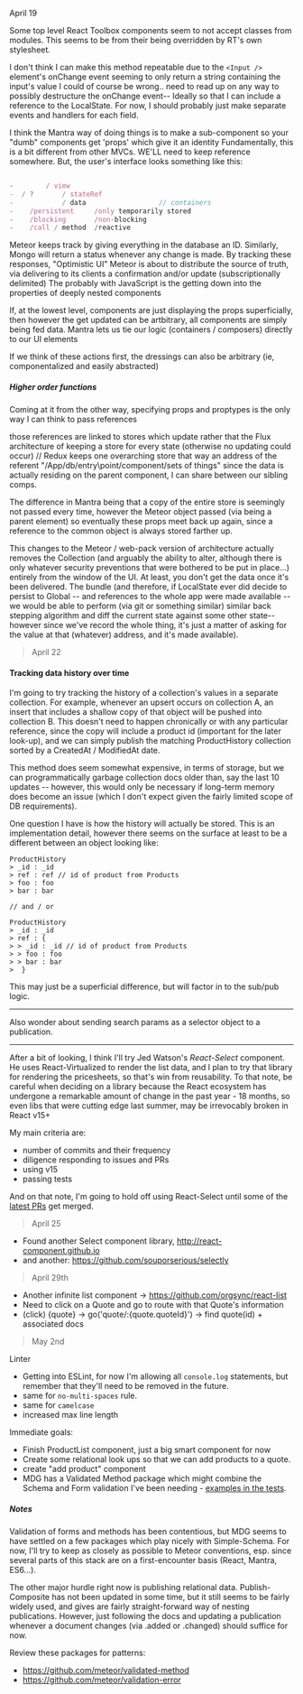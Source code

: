April 19

Some top level React Toolbox components seem to not accept classes from modules.
This seems to be from their being overridden by RT's own stylesheet.

I don't think I can make this method repeatable due to the ``<Input />`` element's
onChange event seeming to only return a string containing the input's value
I could of course be wrong.. need to read up on any way to possibly destructure
the onChange event-- Ideally so that I can include a reference to the LocalState.
For now, I should probably just make separate events and handlers for each field.

I think the Mantra way of doing things is to make a sub-component
so your "dumb" components get 'props' which give it an identity
Fundamentally, this is a bit different from other MVCs. WE'LL need
to keep reference somewhere. But, the user's interface looks something
like this:

```js

-        / view
-  / ?       / stateRef
-            / data                  // containers
-    /persistent     /only temporarily stored
-    /blocking       /non-blocking
-    /call / method  /reactive
```


Meteor keeps track by giving everything in the database
an ID. Similarly, Mongo will return a status whenever any
change is made. By tracking these responses, "Optimistic UI"
Meteor is about to distribute the source of truth, via delivering
to its clients a confirmation and/or update (subscriptionally delimited)
The probably with JavaScript is the getting down into the properties of
deeply nested components

If, at the lowest level, components are just displaying the props
superficially, then however the get updated can be artbitrary,
all components are simply being fed data.
Mantra lets us tie our logic (containers / composers) directly
to our UI elements

If we think of these actions first, the dressings can also be
arbitrary (ie, componentalized and easily abstracted)


##### Higher order functions


Coming at it from the other way, specifying props and proptypes
is the only way I can think to pass references

those references are linked to stores which update
rather that the Flux architecture of keeping a store for every state
(otherwise no updating could occur) // Redux keeps one overarching store
that way an address of the referent "/App/db/entry\point/component/sets of things"
since the data is actually residing on the parent component, I can share
between our sibling comps.

The difference in Mantra being that a copy of the entire store is seemingly
not passed every time, however the Meteor object passed (via being a parent element)
so eventually these props meet back up again, since a reference to the common object
is always stored farther up.

This changes to the Meteor / web-pack version of architecture actually
removes the Collection (and arguably the ability to alter, although
there is only whatever security preventions that were bothered to be
put in place...) entirely from the window of the UI. At least, you don't
get the data once it's been delivered. The bundle (and therefore, if
LocalState ever did decide to persist to Global -- and references to the
whole app were made available -- we would be able to perform (via git
or something similar) similar back stepping algorithm and diff
the current state against some other state-- however since we've record the
whole thing, it's just a matter of asking for the value at that (whatever)
address, and it's made available).



> April 22

#### Tracking data history over time

I'm going to try tracking the history of a collection's values in a separate collection. For example, whenever an upsert occurs on collection A, an insert that includes a shallow copy of that object will be pushed into collection B. This doesn't need to happen chronically or with any particular reference, since the copy will include a product id (important for the later look-up), and we can simply publish the matching ProductHistory collection sorted by a CreatedAt / ModifiedAt date.

This method does seem somewhat expensive, in terms of storage, but we can programmatically garbage collection docs older than, say the last 10 updates -- however, this would only be necessary if long-term memory does become an issue (which I don't expect given the fairly limited scope of DB requirements).

One question I have is how the history will actually be stored. This is an implementation detail, however there seems on the surface at least to be a different between an object looking like:

```
ProductHistory
> _id : _id
> ref : ref // id of product from Products
> foo : foo
> bar : bar

// and / or

ProductHistory
> _id : _id
> ref : {
> > _id : _id // id of product from Products
> > foo : foo
> > bar : bar
>  }

```

This may just be a superficial difference, but will factor in to the sub/pub logic.

- - - - - - - - - - - - - - - -

Also wonder about sending search params as a selector object to a publication.

- - - - - - - - - - - - - - - -

After a bit of looking, I think I'll try Jed Watson's *React-Select* component.
He uses React-Virtualized to render the list data, and I plan to try that library
for rendering the pricesheets, so that's win from reusability. To that note,
be careful when deciding on a library because the React ecosystem has undergone
a remarkable amount of change in the past year - 18 months, so even libs that
were cutting edge last summer, may be irrevocably broken in React v15+

My main criteria are:
- number of commits and their frequency
- diligence responding to issues and PRs
- using v15
- passing tests

And on that note, I'm going to hold off using React-Select until some of the
[latest PRs](https://github.com/JedWatson/react-select/pulls) get merged.

> April 25

- Found another Select component library, http://react-component.github.io
- and another: https://github.com/souporserious/selectly

> April 29th

- Another infinite list component -> https://github.com/orgsync/react-list
- Need to click on a Quote and go to route with that Quote's information
- (click) {quote} -> go('quote/:{quote.quoteId}') -> find quote(id) + associated docs

> May 2nd

Linter
- Getting into ESLint, for now I'm allowing all `console.log` statements, but remember
that they'll need to be removed in the future.
- same for `no-multi-spaces` rule.
- same for `camelcase`
- increased max line length

Immediate goals:
- Finish ProductList component, just a big smart component for now
- Create some relational look ups so that we can add products to a quote.
- create "add product" component
- MDG has a Validated Method package which might combine the Schema and Form validation
I've been needing - [examples in the tests](https://github.com/meteor/validated-method/blob/master/validated-method-tests.js).

##### Notes

Validation of forms and methods has been contentious, but MDG seems to have settled
on a few packages which play nicely with Simple-Schema. For now, I'll try to keep
as closely as possible to Meteor conventions, esp. since several parts of this stack
are on a first-encounter basis (React, Mantra, ES6...).

The other major hurdle right now is publishing relational data. Publish-Composite has
not been updated in some time, but it still seems to be fairly widely used, and gives
are fairly straight-forward way of nesting publications. However, just following the
docs and updating a publication whenever a document changes (via .added or .changed)
should suffice for now.

Review these packages for patterns:
- https://github.com/meteor/validated-method
- https://github.com/meteor/validation-error
